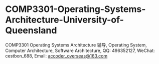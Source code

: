 # COMP3301-Operating-Systems-Architecture-University-of-Queensland
COMP3301 Operating Systems Architecture 辅导, Operating System, Computer Architecture, Software Architecture, QQ: 496352127, WeChat: cestbon_688, Email: accoder_overseas@163.com
